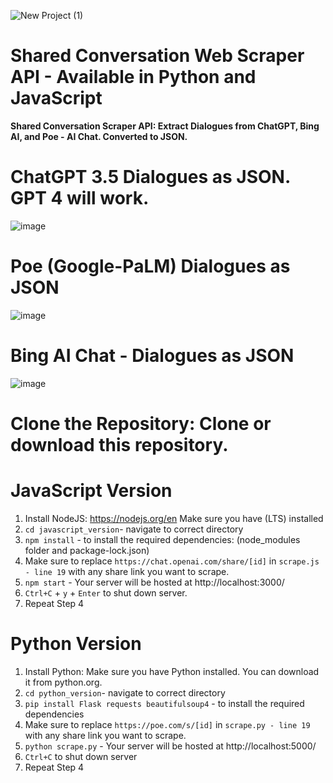 ![New Project (1)](https://github.com/OrangeDev2/ScrapeSharedConvoAPI/assets/47803678/e4b66fca-12ab-4144-835a-5783dc13fd16)
# Shared Conversation Web Scraper API - Available in Python and JavaScript
**Shared Conversation Scraper API: Extract Dialogues from ChatGPT, Bing AI, and Poe - AI Chat. Converted to JSON.**

# ChatGPT 3.5 Dialogues as JSON.  GPT 4 will work.
![image](https://github.com/OrangeDev2/ScrapeSharedConvoAPI/assets/47803678/3708f241-3a99-4737-a0be-aab5561262e9)
# Poe (Google-PaLM) Dialogues as JSON
![image](https://github.com/OrangeDev2/ScrapeSharedConvoAPI/assets/47803678/522dd1c2-504f-4230-b9d5-a5372c7df1ca)
# Bing AI Chat - Dialogues as JSON
![image](https://github.com/OrangeDev2/ScrapeSharedConvoAPI/assets/47803678/4a2be4dd-e9ac-45e0-a15b-2b402cf957fe)

# **Clone the Repository**: Clone or download this repository.

# JavaScript Version
1. Install NodeJS: https://nodejs.org/en Make sure you have (LTS) installed
2. `cd javascript_version`- navigate to correct directory
3. `npm install` - to install the required dependencies: (node_modules folder and package-lock.json)
4. Make sure to replace `https://chat.openai.com/share/[id]` in `scrape.js - line 19` with any share link you want to scrape.
5. `npm start` - Your server will be hosted at http://localhost:3000/
6. `Ctrl+C` + `y` + `Enter` to shut down server.
7. Repeat Step 4

# Python Version
1. Install Python: Make sure you have Python installed. You can download it from python.org.
2. `cd python_version`- navigate to correct directory
3. `pip install Flask requests beautifulsoup4` - to install the required dependencies
4. Make sure to replace `https://poe.com/s/[id]` in `scrape.py - line 19` with any share link you want to scrape.
5. `python scrape.py` - Your server will be hosted at http://localhost:5000/
6. `Ctrl+C` to shut down server
7. Repeat Step 4
